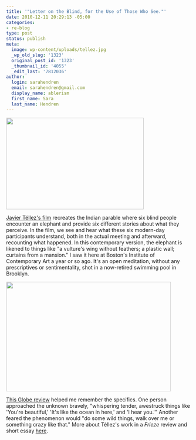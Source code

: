 ```yaml
---
title: '"Letter on the Blind, for the Use of Those Who See."'
date: 2010-12-11 20:29:13 -05:00
categories:
- re-blog
type: post
status: publish
meta:
  image: wp-content/uploads/tellez.jpg
  _wp_old_slug: '1323'
  original_post_id: '1323'
  _thumbnail_id: '4055'
  _edit_last: '7812036'
author:
  login: sarahendren
  email: sarahendren@gmail.com
  display_name: ablerism
  first_name: Sara
  last_name: Hendren
---
```


<p><a href="http://ablersite.files.wordpress.com/2010/12/artist_tellez.jpg"><img class="alignnone size-full wp-image-4054" title="artist_tellez" src="{{ site.baseurl }}/uploads/artist_tellez.jpg" alt="" width="375" height="250" /></a></p>
<p><a href="http://www.frieze.com/issue/article/javier_tellez/">Javier Téllez's film</a> recreates the Indian parable where six blind people encounter an elephant and provide six different stories about what they perceive. In the film, we see and hear what these six modern-day participants understand, both in the actual meeting and afterward, recounting what happened. In this contemporary version, the elephant is likened to things like "a vulture's wing without feathers; a plastic wall; curtains from a mansion." I saw it here at Boston's Institute of Contemporary Art a year or so ago. It's an open meditation, without any prescriptives or sentimentality, shot in a now-retired swimming pool in Brooklyn.</p>
<p><a href="http://ablersite.files.wordpress.com/2010/12/tellez.jpg"><img class="alignnone size-full wp-image-4055" title="tellez" src="{{ site.baseurl }}/uploads/tellez.jpg" alt="" width="449" height="299" /></a></p>
<p><a href="http://www.boston.com/ae/theater_arts/articles/2009/03/27/hands_on_experiments/?page=1">This Globe review</a> helped me remember the specifics. One person approached the unknown bravely, "whispering tender, awestruck things like 'You're beautiful,' 'It's like the ocean in here,' and 'I hear you.'" Another feared the phenomenon would "do some wild things, walk over me or something crazy like that." More about Téllez's work in a <em>Frieze</em> review and short essay <a href="http://www.frieze.com/issue/article/javier_tellez/">here</a>.</p>
